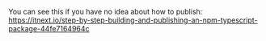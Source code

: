You can see this if you have no idea about how to publish:  
https://itnext.io/step-by-step-building-and-publishing-an-npm-typescript-package-44fe7164964c
